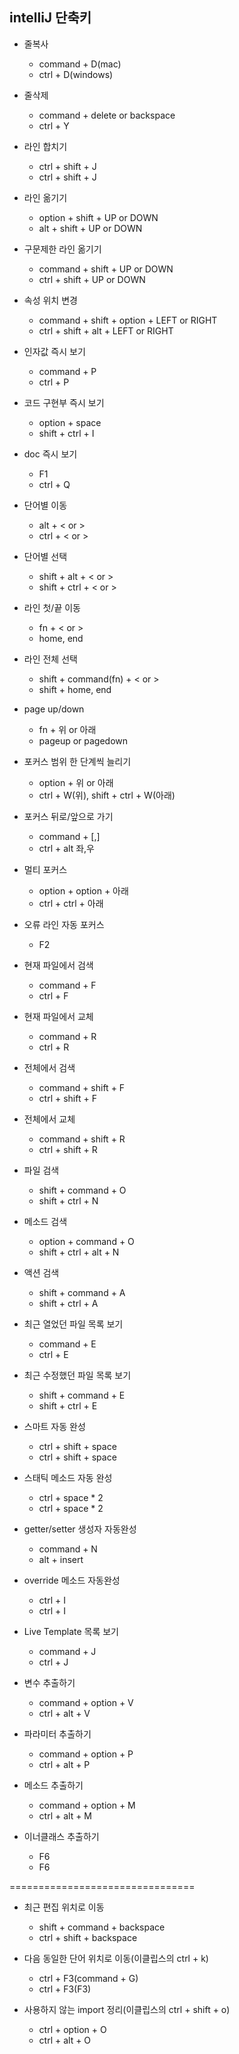 ## intelliJ 단축키

* 줄복사
  * command + D(mac)
  * ctrl + D(windows)

* 줄삭제
  * command + delete or backspace
  * ctrl + Y

* 라인 합치기
  * ctrl + shift + J
  * ctrl + shift + J

* 라인 옮기기
  * option + shift + UP or DOWN
  * alt + shift + UP or DOWN

* 구문제한 라인 옮기기
  * command + shift + UP or DOWN
  * ctrl + shift + UP or DOWN

* 속성 위치 변경
  * command + shift + option + LEFT or RIGHT
  * ctrl + shift + alt + LEFT or RIGHT

* 인자값 즉시 보기
  * command + P
  * ctrl + P

* 코드 구현부 즉시 보기
  * option + space
  * shift + ctrl + I

* doc 즉시 보기
  * F1
  * ctrl + Q

* 단어별 이동
  * alt + < or >
  * ctrl + < or >

* 단어별 선택
  * shift + alt + < or >
  * shift + ctrl + < or >

* 라인 첫/끝 이동
  * fn + < or >
  * home, end

* 라인 전체 선택
  * shift + command(fn) + < or >
  * shift + home, end

* page up/down
  * fn + 위 or 아래
  * pageup or pagedown

* 포커스 범위 한 단계씩 늘리기
  * option + 위 or 아래
  * ctrl + W(위), shift + ctrl + W(아래)

* 포커스 뒤로/앞으로 가기
  * command + [,]
  * ctrl + alt 좌,우

* 멀티 포커스
  * option + option + 아래
  * ctrl + ctrl + 아래

* 오류 라인 자동 포커스
  * F2

* 현재 파일에서 검색
  * command + F
  * ctrl + F

* 현재 파일에서 교체
  * command + R
  * ctrl + R

* 전체에서 검색
  * command + shift + F
  * ctrl + shift + F

* 전체에서 교체
  * command + shift + R
  * ctrl + shift + R

* 파일 검색
  * shift + command + O
  * shift + ctrl + N

* 메소드 검색
  * option + command + O
  * shift + ctrl + alt + N

* 액션 검색
  * shift + command + A
  * shift + ctrl + A

* 최근 열었던 파일 목록 보기
  * command + E
  * ctrl + E

* 최근 수정했던 파일 목록 보기
  * shift + command + E
  * shift + ctrl + E

* 스마트 자동 완성
  * ctrl + shift + space
  * ctrl + shift + space

* 스태틱 메소드 자동 완성
  * ctrl + space * 2
  * ctrl + space * 2

* getter/setter 생성자 자동완성
  * command + N
  * alt + insert

* override 메소드 자동완성
  * ctrl + I
  * ctrl + I

* Live Template 목록 보기
  * command + J
  * ctrl + J

* 변수 추출하기
  * command + option + V
  * ctrl + alt + V

* 파라미터 추출하기
  * command + option + P
  * ctrl + alt + P

* 메소드 추출하기
  * command + option + M
  * ctrl + alt + M

* 이너클래스 추출하기
  * F6
  * F6


================================
* 최근 편집 위치로 이동
  * shift + command + backspace
  * ctrl + shift + backspace
  
* 다음 동일한 단어 위치로 이동(이클립스의 ctrl + k)
  * ctrl + F3(command + G)
  * ctrl + F3(F3)

* 사용하지 않는 import 정리(이클립스의 ctrl + shift + o)
  * ctrl + option + O
  * ctrl + alt + O
